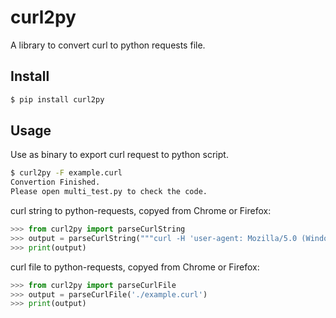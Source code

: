 # curl2py

A library to convert curl to python requests file.


Install
-----

```Bash
$ pip install curl2py
```

Usage
-----

Use as binary to export curl request to python script.

```Bash
$ curl2py -F example.curl
Convertion Finished.
Please open multi_test.py to check the code.
```

curl string to python-requests, copyed from Chrome or Firefox:

```Python
>>> from curl2py import parseCurlString
>>> output = parseCurlString("""curl -H 'user-agent: Mozilla/5.0 (Windows NT 10.0; Win64; x64; rv:87.0) Gecko/20100101 Firefox/87.0' -H 'accept: text/html,application/xhtml+xml,application/xml;q=0.9,image/avif,image/webp,*/*;q=0.8' -H 'accept-language: en-US,en;q=0.5' --compressed -H 'upgrade-insecure-requests: 1' -H 'te: trailers' https://pypi.org/""")
>>> print(output)
```

curl file to python-requests, copyed from Chrome or Firefox:

```Python
>>> from curl2py import parseCurlFile
>>> output = parseCurlFile('./example.curl')
>>> print(output)
```

